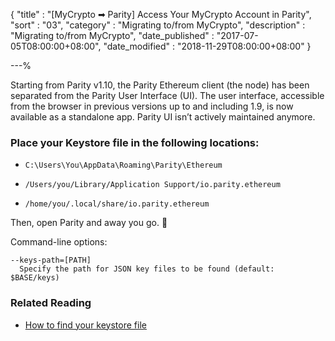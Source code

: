{
"title"       : "[MyCrypto ➡ Parity] Access Your MyCrypto Account in Parity",
"sort"        : "03",
"category"    : "Migrating to/from MyCrypto",
"description" : "Migrating to/from MyCrypto",
"date_published" : "2017-07-05T08:00:00+08:00",
"date_modified"  : "2018-11-29T08:00:00+08:00"
}

---%

Starting from Parity v1.10, the Parity Ethereum client (the node) has been separated from the Parity User Interface (UI). The user interface, accessible from the browser in previous versions up to and including 1.9, is now available as a standalone app. Parity UI isn’t actively maintained anymore.

### Place your Keystore file in the following locations:

*  `C:\Users\You\AppData\Roaming\Parity\Ethereum`

*  `/Users/you/Library/Application Support/io.parity.ethereum`

*  `/home/you/.local/share/io.parity.ethereum`

Then, open Parity and away you go. 🎉

Command-line options:
```
--keys-path=[PATH]
  Specify the path for JSON key files to be found (default: $BASE/keys)
```

### Related Reading

*  [How to find your keystore file](https://support.mycrypto.com/migration/location-of-mist-geth-wallet-files.html)
